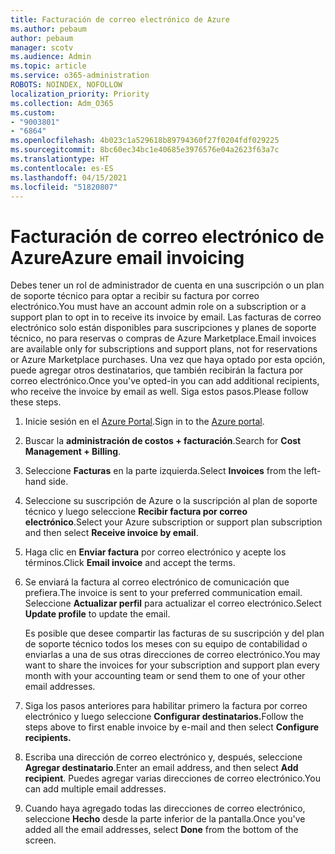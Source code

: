 ```yaml
---
title: Facturación de correo electrónico de Azure
ms.author: pebaum
author: pebaum
manager: scotv
ms.audience: Admin
ms.topic: article
ms.service: o365-administration
ROBOTS: NOINDEX, NOFOLLOW
localization_priority: Priority
ms.collection: Adm_O365
ms.custom:
- "9003801"
- "6864"
ms.openlocfilehash: 4b023c1a529618b89794360f27f0204fdf029225
ms.sourcegitcommit: 8bc60ec34bc1e40685e3976576e04a2623f63a7c
ms.translationtype: HT
ms.contentlocale: es-ES
ms.lasthandoff: 04/15/2021
ms.locfileid: "51820807"
---
```

# <a name="azure-email-invoicing"></a><span data-ttu-id="8c2e0-102">Facturación de correo electrónico de Azure</span><span class="sxs-lookup"><span data-stu-id="8c2e0-102">Azure email invoicing</span></span>

<span data-ttu-id="8c2e0-103">Debes tener un rol de administrador de cuenta en una suscripción o un plan de soporte técnico para optar a recibir su factura por correo electrónico.</span><span class="sxs-lookup"><span data-stu-id="8c2e0-103">You must have an account admin role on a subscription or a support plan to opt in to receive its invoice by email.</span></span> <span data-ttu-id="8c2e0-104">Las facturas de correo electrónico solo están disponibles para suscripciones y planes de soporte técnico, no para reservas o compras de Azure Marketplace.</span><span class="sxs-lookup"><span data-stu-id="8c2e0-104">Email invoices are available only for subscriptions and support plans, not for reservations or Azure Marketplace purchases.</span></span> <span data-ttu-id="8c2e0-105">Una vez que haya optado por esta opción, puede agregar otros destinatarios, que también recibirán la factura por correo electrónico.</span><span class="sxs-lookup"><span data-stu-id="8c2e0-105">Once you've opted-in you can add additional recipients, who receive the invoice by email as well.</span></span> <span data-ttu-id="8c2e0-106">Siga estos pasos.</span><span class="sxs-lookup"><span data-stu-id="8c2e0-106">Please follow these steps.</span></span>

1. <span data-ttu-id="8c2e0-107">Inicie sesión en el [Azure Portal](https://portal.azure.com/).</span><span class="sxs-lookup"><span data-stu-id="8c2e0-107">Sign in to the [Azure portal](https://portal.azure.com/).</span></span>
2. <span data-ttu-id="8c2e0-108">Buscar la **administración de costos + facturación**.</span><span class="sxs-lookup"><span data-stu-id="8c2e0-108">Search for **Cost Management + Billing**.</span></span>
3. <span data-ttu-id="8c2e0-109">Seleccione **Facturas** en la parte izquierda.</span><span class="sxs-lookup"><span data-stu-id="8c2e0-109">Select **Invoices** from the left-hand side.</span></span>
4. <span data-ttu-id="8c2e0-110">Seleccione su suscripción de Azure o la suscripción al plan de soporte técnico y luego seleccione **Recibir factura por correo electrónico**.</span><span class="sxs-lookup"><span data-stu-id="8c2e0-110">Select your Azure subscription or support plan subscription and then select **Receive invoice by email**.</span></span>
5. <span data-ttu-id="8c2e0-111">Haga clic en **Enviar factura** por correo electrónico y acepte los términos.</span><span class="sxs-lookup"><span data-stu-id="8c2e0-111">Click **Email invoice** and accept the terms.</span></span>
6. <span data-ttu-id="8c2e0-112">Se enviará la factura al correo electrónico de comunicación que prefiera.</span><span class="sxs-lookup"><span data-stu-id="8c2e0-112">The invoice is sent to your preferred communication email.</span></span> <span data-ttu-id="8c2e0-113">Seleccione **Actualizar perfil** para actualizar el correo electrónico.</span><span class="sxs-lookup"><span data-stu-id="8c2e0-113">Select **Update profile** to update the email.</span></span>  

    <span data-ttu-id="8c2e0-114">Es posible que desee compartir las facturas de su suscripción y del plan de soporte técnico todos los meses con su equipo de contabilidad o enviarlas a una de sus otras direcciones de correo electrónico.</span><span class="sxs-lookup"><span data-stu-id="8c2e0-114">You may want to share the invoices for your subscription and support plan every month with your accounting team or send them to one of your other email addresses.</span></span>  

7. <span data-ttu-id="8c2e0-115">Siga los pasos anteriores para habilitar primero la factura por correo electrónico y luego seleccione **Configurar destinatarios.**</span><span class="sxs-lookup"><span data-stu-id="8c2e0-115">Follow the steps above to first enable invoice by e-mail and then select  **Configure recipients.**</span></span>
8. <span data-ttu-id="8c2e0-116">Escriba una dirección de correo electrónico y, después, seleccione **Agregar destinatario**.</span><span class="sxs-lookup"><span data-stu-id="8c2e0-116">Enter an email address, and then select **Add recipient**.</span></span> <span data-ttu-id="8c2e0-117">Puedes agregar varias direcciones de correo electrónico.</span><span class="sxs-lookup"><span data-stu-id="8c2e0-117">You can add multiple email addresses.</span></span>
9. <span data-ttu-id="8c2e0-118">Cuando haya agregado todas las direcciones de correo electrónico, seleccione **Hecho** desde la parte inferior de la pantalla.</span><span class="sxs-lookup"><span data-stu-id="8c2e0-118">Once you've added all the email addresses, select **Done** from the bottom of the screen.</span></span>
